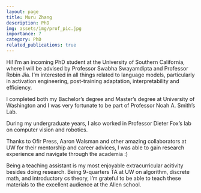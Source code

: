 ```yaml
---
layout: page
title: Muru Zhang
description: PhD
img: assets/img/prof_pic.jpg
importance: 7
category: PhD
related_publications: true
---
```



Hi! I’m an incoming PhD student at the University of Southern California, where I will be advised by Professor Swabha Swayamdipta and Professor Robin Jia. I’m interested in all things related to language models, particularly in activation engineering, post-training adaptation, interpretability and efficiency.

I completed both my Bachelor’s degree and Master’s degree at University of Washington and I was very fortunate to be part of Professor Noah A. Smith’s Lab.

During my undergraduate years, I also worked in Professor Dieter Fox’s lab on computer vision and robotics.

Thanks to Ofir Press, Aaron Walsman and other amazing collaborators at UW for their mentorship and career advices, I was able to gain research experience and navigate through the academia :)

Being a teaching assistant is my most enjoyable extracurricular acitivity besides doing research. Being 9-quarters TA at UW on algorithm, discrete math, and introductory cs theory, I’m grateful to be able to teach these materials to the excellent audience at the Allen school.